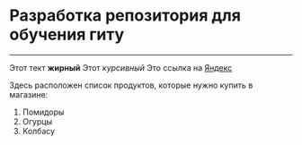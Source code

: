 # Разработка репозитория для обучения гиту 
----
Этот тект __жирный__
Этот _курсивный_
Это ссылка на [Яндекс](https://www.yandex.ru "Я Яндекс!")

Здесь расположен список продуктов, которые нужно купить в магазине:
1. Помидоры 
2. Огурцы 
3. Колбасу 
